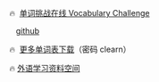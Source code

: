 🔥  [单词挑战在线 Vocabulary Challenge](https://creativelearners.netlify.app)

 &nbsp; &nbsp;[github](https://carfox163.github.io/cr/) 

🔥  [更多单词表下载](https://creativelearner.lanzouy.com/b0hd1d0af)（密码 clearn）

🔥 [外语学习资料空间](http://2006b.ys168.com) 

